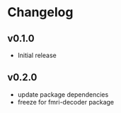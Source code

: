 # Changelog

## v0.1.0
- Initial release

## v0.2.0
- update package dependencies
- freeze for fmri-decoder package